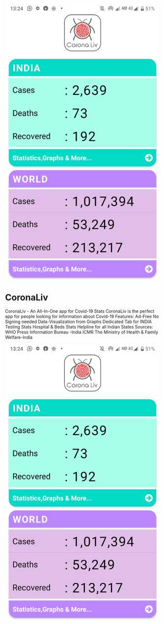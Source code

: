 ![Image of Yaktocat](https://raw.githubusercontent.com/AJV2018/CoronaLiv/master/scrnsht/Screenshot_20200403-132431.png)
# CoronaLiv
CoronaLiv - An All-In-One app for Covid-19 Stats  CoronaLiv is the perfect app for people looking for information about Covid-19  Features: Ad-Free No Signing needed Data-Visualization from Graphs Dedicated Tab for INDIA Testing Stats Hospital &amp; Beds Stats Helpline for all Indian States  Sources: WHO Press Information Bureau -India ICMR The Ministry of Health &amp; Family Welfare-India

![Image of Yaktocat](https://raw.githubusercontent.com/AJV2018/CoronaLiv/master/scrnsht/Screenshot_20200403-132431.png)
